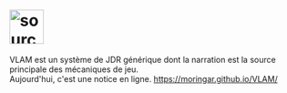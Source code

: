 
# <img style="width:60px" src="https://i.imgur.com/xopfkyg.png" title="source: imgur.com" />
VLAM est un système de JDR générique dont la narration est la source principale des mécaniques de jeu. <br>
Aujourd'hui, c'est une notice en ligne. https://moringar.github.io/VLAM/
